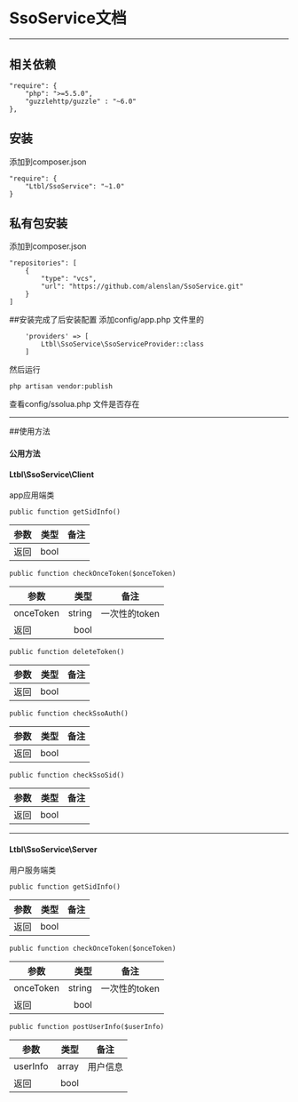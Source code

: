 # SsoService文档


---
## 相关依赖
    "require": {
        "php": ">=5.5.0",
        "guzzlehttp/guzzle" : "~6.0"
    },
    
## 安装 
添加到composer.json

    "require": {
        "Ltbl/SsoService": "~1.0"
    }
    
## 私有包安装 
添加到composer.json
    
    "repositories": [
        {
            "type": "vcs",
            "url": "https://github.com/alenslan/SsoService.git"
        }
    ]
    
##安装完成了后安装配置
添加config/app.php 文件里的

        'providers' => [
            Ltbl\SsoService\SsoServiceProvider::class
        ]

然后运行 

    php artisan vendor:publish
    
查看config/ssolua.php 文件是否存在

---
##使用方法
#### 公用方法

#### Ltbl\SsoService\Client

app应用端类

    public function getSidInfo()
  
| 参数        | 类型   |  备注  |
| --------   | -----:  | :----:  |
| 返回        | bool    |      |
    
    
    public function checkOnceToken($onceToken)

| 参数        | 类型   |  备注  |
| --------   | -----:  | :----:  |
| onceToken     |string |  一次性的token     |
| 返回        | bool    |      |


    public function deleteToken()
    
| 参数        | 类型   |  备注  |
| --------   | -----:  | :----:  |
| 返回        | bool    |      |
    
    
    public function checkSsoAuth()
  
| 参数        | 类型   |  备注  |
| --------   | -----:  | :----:  |
| 返回        | bool    |      |  
    
    
    public function checkSsoSid()
 
| 参数        | 类型   |  备注  |
| --------   | -----:  | :----:  |
| 返回        | bool    |      |   


---

#### Ltbl\SsoService\Server

用户服务端类

    public function getSidInfo()
  
| 参数        | 类型   |  备注  |
| --------   | -----:  | :----:  |
| 返回        | bool    |      |
    
    
    public function checkOnceToken($onceToken)

| 参数        | 类型   |  备注  |
| --------   | -----:  | :----:  |
| onceToken     |string |  一次性的token     |
| 返回        | bool    |      |


    public function postUserInfo($userInfo)
    
| 参数        | 类型   |  备注  |
| --------   | -----:  | :----:  |
| userInfo     |array |  用户信息     |
| 返回        | bool    |      |
    



